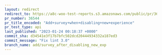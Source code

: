 ```yaml
---
layout: redirect
redirect_to: https://a8c-woo-test-reports.s3.amazonaws.com/public/pr/36544/api/index.html
pr_number: 36544
pr_title_encoded: "Add+survey+when+disabling+new+experience"
pr_test_type: api
last_published: "2023-01-24 00:18:37 +0000"
commit_sha: d34541e3f17b7bfc502dcd20444934332a187ed3
commit_message: "Fix lint 3.0"
branch_name: add/survey_after_disabling_new_exp
---
```

